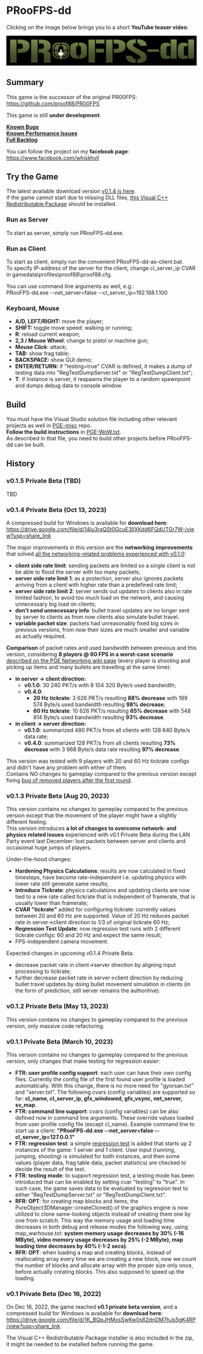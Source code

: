 # PRooFPS-dd

Clicking on the image below brings you to a short **YouTube teaser video**:
<p align="center">
  <a href="http://www.youtube.com/watch?feature=player_embedded&v=XPMMzPYjR98" target="_blank"><img src="PR00FPS-dd-logo.png" alt="Click to see the video!"/></a>
</p>

## Summary

This game is the successor of the original PR00FPS:
https://github.com/proof88/PR00FPS

This game is still **under development**.

**[Known Bugs](https://github.com/proof88/PRooFPS-dd/labels/bug)**  
**[Known Performance Issues](https://github.com/proof88/PRooFPS-dd/issues?q=is%3Aopen+label%3Aoptimization+sort%3Acreated-asc)**  
**[Full Backlog](https://github.com/proof88/PRooFPS-dd/milestones?direction=asc&sort=title&state=open)**

You can follow the project on my **facebook page**:
https://www.facebook.com/whiskhyll

## Try the Game

The latest available download version [v0.1.4 is here](https://drive.google.com/file/d/14iu3raQSt0GcuE3IlXKdd6FQdUTGr7W-/view?usp=share_link).  
If the game cannot start due to missing DLL files, [this Visual C++ Redistributable Package](https://drive.google.com/file/d/1B61VzifHvK-wTNGUai4HaEeik2cXLRHH/view?usp=share_link) should be installed.

### Run as Server

To start as server, simply run PRooFPS-dd.exe.

### Run as Client

To start as client, simply run the convenient PRooFPS-dd-as-client.bat.  
To specify IP-address of the server for the client, change cl_server_ip CVAR in gamedata\profiles\proof88\proof88.cfg.  

You can use command line arguments as well, e.g.:  
PRooFPS-dd.exe --net_server=false --cl_server_ip=192.168.1.100

### Keyboard, Mouse

 - **A/D, LEFT/RIGHT:** move the player;
 - **SHIFT:** toggle move speed: walking or running;
 - **R**: reload current weapon;
 - **2,3 / Mouse Wheel**: change to pistol or machine gun;
 - **Mouse Click**: attack;
 - **TAB:** show frag table;
 - **BACKSPACE:** show GUI demo;
 - **ENTER/RETURN:** if "testing=true" CVAR is defined, it makes a dump of testing data into "RegTestDumpServer.txt" or "RegTestDumpClient.txt";
 - **T**: if instance is server, it respawns the player to a random spawnpoint and dumps debug data to console window.

## Build

You must have the Visual Studio solution file including other relevant projects as well in [PGE-misc](https://github.com/proof88/PGE-misc) repo.  
**Follow the build instructions** in [PGE-WoW.txt](https://github.com/proof88/PGE-misc/blob/master/src/PGE-WoW.txt).  
As described in that file, you need to build other projects before PRooFPS-dd can be built.

## History

### v0.1.5 Private Beta (TBD)

TBD

### v0.1.4 Private Beta (Oct 13, 2023)

A compressed build for Windows is available for **download here**: https://drive.google.com/file/d/14iu3raQSt0GcuE3IlXKdd6FQdUTGr7W-/view?usp=share_link

The major improvements in this version are the **networking improvements** that solved [all the networking-related problems experienced with v0.1.0](https://github.com/proof88/PRooFPS-dd/issues/184):
 - **client side rate limit**: sending packets are limited so a single client is not be able to flood the server with too many packets;
 - **server side rate limit 1**: as a protection, server also ignores packets arriving from a client with higher rate than a predefined rate limit;
 - **server side rate limit 2**: server sends out updates to clients also in rate limited fashion, to avoid too much load on the network, and causing unnecessary big load on clients;
 - **don't send unnecessary info**: bullet travel updates are no longer sent by server to clients as from now clients also simulate bullet travel.
 - **variable packet size**: packets had unreasonably fixed big sizes in previous versions, from now their sizes are much smaller and variable as actually required.

**Comparison** of packet rates and used bandwidth between previous and this version, considering **8 players @ 60 FPS in a worst-case scenario** [described on the PGE Networking wiki page](https://github.com/proof88/PGE/blob/master/PGE/docpages/menu-04-Networking.md) (every player is shooting and picking up items and many bullets are travelling at the same time):
 - **in server -> client direction:**
   - **v0.1.0**: 30 240 PKT/s with 8 104 320 Byte/s used bandwidth;
   - **v0.4.0**:
     - **20 Hz tickrate**: 3 626 PKT/s resulting **88% decrease** with 189 574 Byte/s used bandwidth resulting **98% decrease**;
     - **60 Hz tickrate**: 10 626 PKT/s resulting **65% decrease** with 548 814 Byte/s used bandwidth resulting **93% decrease**.
 - **in client -> server direction:**
   - **v0.1.0**: summarized 480 PKT/s from all clients with 128 640 Byte/s data rate;
   - **v0.4.0**: summarized 128 PKT/s from all clients resulting **73% decrease** with 3 968 Byte/s data rate resulting **97% decrease**.

This version was tested with 9 players with 20 and 60 Hz tickrate configs and didn't have any problem with either of them.  
Contains NO changes to gameplay compared to the previous version except fixing [bug of removed players after the first round](https://github.com/proof88/PRooFPS-dd/issues/221).

### v0.1.3 Private Beta (Aug 20, 2023)

This version contains no changes to gameplay compared to the previous version except that the movement of the player might have a slightly different feeling.  
This version introduces **a lot of changes to overcome network- and physics related issues** experienced with v0.1 Private Beta during the LAN Party event last December: lost packets between server and clients and occasional huge jumps of players.

Under-the-hood changes:
 - **Hardening Physics Calculations**: results are now calculated in fixed timesteps, have become rate-independent i.e. updating physics with lower rate still generate same results;
 - **Introduce Tickrate**: physics calculations and updating clients are now tied to a new rate called tickrate that is independent of framerate, that is usually lower than framerate;
 - **CVAR "tickrate"** added for configuring tickrate: currently values between 20 and 60 Hz are supported. Value of 20 Hz reduces packet rate in server->client direction to 1/3 of original tickrate 60 Hz;
 - **Regression Test Update**: now regression test runs with 2 different tickrate configs: 60 and 20 Hz and expect the same result;
 - FPS-independent camera movement.

Expected changes in upcoming v0.1.4 Private Beta:
 - decrease packet rate in client->server direction by aligning input processing to tickrate;
 - further decrease packet rate in server->client direction by reducing bullet travel updates by doing bullet movement simulation in clients (in the form of prediction, still server remains the authoritive).

### v0.1.2 Private Beta (May 13, 2023)

This version contains no changes to gameplay compared to the previous version, only massive code refactoring.

### v0.1.1 Private Beta (March 10, 2023)

This version contains no changes to gameplay compared to the previous version, only changes that make testing for regression easier:
 - **FTR: user profile config support**: each user can have their own config files. Currently the config file of the first found user profile is loaded automatically. With this change, there is no more need for "gyorsan.txt" and "server.txt".
The following cvars (config variables) are supported so far: **cl_name, cl_server_ip, gfx_windowed, gfx_vsync, net_server, sv_map**.
 - **FTR: command line support**: cvars (config variables) can be also defined now in command line arguments. These override values loaded from user profile config file (except cl_name).
Example command line to start up a client: **"PRooFPS-dd.exe --net_server=false --cl_server_ip=127.0.0.1"**
 - **FTR: regression test**: a simple [regression test](https://github.com/proof88/PRooFPS-dd/blob/main/PRooFPS-dd/Tests/RegTestBasicServerClient2Players.h) is added that starts up 2 instances of the game: 1 server and 1 client. User input (running, jumping, shooting) is simulated for both instances, and then some values (player data, frag table data, packet statistics) are checked to decide the result of the test.
 - **FTR: testing mode**: to support regression test, a testing mode has been introduced that can be enabled by setting cvar "testing" to "true". In such case, the game saves data to be evaluated by regression test to either "RegTestDumpServer.txt" or "RegTestDumpClient.txt".
 - **RFR: OPT**: for creating map blocks and items, the PureObject3DManager::createCloned() of the graphics engine is now utilized to clone same-looking objects instead of creating them one by one from scratch. This way the memory usage and loading time decreases in both debug and release modes the following way, using map_warhouse.txt: **system memory usage decreases by 30% (-16 MByte), video memory usage decreases by 25% (-2 MByte), map loading time decreases by 40% (-1-2 secs)**.
 - **RFR: OPT**: when loading a map and creating blocks, instead of reallocating array every time we are creating a new block, now we count the number of blocks and allocate array with the proper size only once, before actually creating blocks. This also supposed to speed up the loading.

### v0.1 Private Beta (Dec 16, 2022)

On Dec 16, 2022, the game reached **v0.1 private beta version**, and a compressed build for Windows is available for **download here**: https://drive.google.com/file/d/1K_BQpJHMxsSwKw0s62dnDM7hJs5gK4RP/view?usp=share_link

The Visual C++ Redistributable Package installer is also included in the zip, it might be needed to be installed before running the game.
